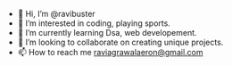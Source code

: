 - 👋 Hi, I’m @ravibuster
- 👀 I’m interested in coding, playing sports.
- 🌱 I’m currently learning Dsa, web developement.
- 💞️ I’m looking to collaborate on creating unique projects.
- 📫 How to reach me raviagrawalaeron@gmail.com

<!---
ravibuster/ravibuster is a ✨ special ✨ repository because its `README.md` (this file) appears on your GitHub profile.
You can click the Preview link to take a look at your changes.
--->
